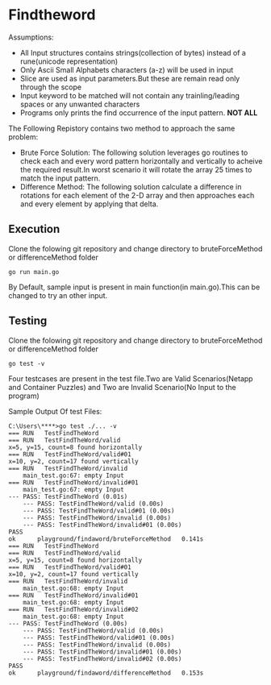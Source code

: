 # Findtheword

Assumptions:
  * All Input structures contains strings(collection of bytes) instead of a rune(unicode representation)
  * Only Ascii Small Alphabets characters (a-z) will be used in input
  * Slice are used as input parameters.But these are remain read only through the scope
  * Input keyword to be matched will not contain any trainling/leading spaces or any unwanted characters
  * Programs only prints the find occurrence of the input pattern. **NOT ALL**
  
 The Following Repistory contains two method to approach the same problem:
 
 * Brute Force Solution: The following solution leverages go routines to check each and every word pattern horizontally and vertically to acheive the required result.In worst scenario it will rotate the array 25 times to match the input pattern.
 * Difference Method: The following solution calculate a difference in rotations for each element of the 2-D array and then approaches each and every element by applying that delta.

## Execution

Clone the folowing git repository and change directory to bruteForceMethod or differenceMethod folder

```
go run main.go
```

By Default, sample input is present in main function(in main.go).This can be changed to try an other input.

## Testing


Clone the folowing git repository and change directory to bruteForceMethod or differenceMethod folder

```
go test -v
```

Four testcases are present in the test file.Two are Valid Scenarios(Netapp and Container Puzzles) and Two are Invalid Scenario(No Input to the program)

Sample Output Of test Files:
```
C:\Users\****>go test ./... -v
=== RUN   TestFindTheWord
=== RUN   TestFindTheWord/valid
x=5, y=15, count=8 found horizontally
=== RUN   TestFindTheWord/valid#01
x=10, y=2, count=17 found vertically
=== RUN   TestFindTheWord/invalid
    main_test.go:67: empty Input
=== RUN   TestFindTheWord/invalid#01
    main_test.go:67: empty Input
--- PASS: TestFindTheWord (0.01s)
    --- PASS: TestFindTheWord/valid (0.00s)
    --- PASS: TestFindTheWord/valid#01 (0.00s)
    --- PASS: TestFindTheWord/invalid (0.00s)
    --- PASS: TestFindTheWord/invalid#01 (0.00s)
PASS
ok      playground/findaword/bruteForceMethod   0.141s
=== RUN   TestFindTheWord
=== RUN   TestFindTheWord/valid
x=5, y=15, count=8 found horizontally
=== RUN   TestFindTheWord/valid#01
x=10, y=2, count=17 found vertically
=== RUN   TestFindTheWord/invalid
    main_test.go:68: empty Input
=== RUN   TestFindTheWord/invalid#01
    main_test.go:68: empty Input
=== RUN   TestFindTheWord/invalid#02
    main_test.go:68: empty Input
--- PASS: TestFindTheWord (0.00s)
    --- PASS: TestFindTheWord/valid (0.00s)
    --- PASS: TestFindTheWord/valid#01 (0.00s)
    --- PASS: TestFindTheWord/invalid (0.00s)
    --- PASS: TestFindTheWord/invalid#01 (0.00s)
    --- PASS: TestFindTheWord/invalid#02 (0.00s)
PASS
ok      playground/findaword/differenceMethod   0.153s
```
